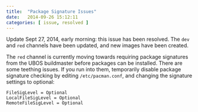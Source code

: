 ```yaml
---
title:  "Package Signature Issues"
date:   2014-09-26 15:12:11
categories: [ issue, resolved ]
---
```


Update Sept 27, 2014, early morning: this issue has been resolved. The ``dev`` and ``red``
channels have been updated, and new images have been created.

The ``red`` channel is currently moving towards requiring package signatures from the UBOS
buildmaster before packages can be installed. There are some teething issues. If you run
into them, temporarily disable package signature checking by editing ``/etc/pacman.conf``,
and changing the signature settings to optional:

```
FileSigLevel = Optional
LocalFileSigLevel = Optional
RemoteFileSigLevel = Optional
```
